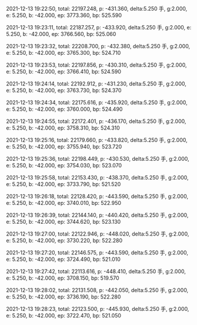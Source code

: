 2021-12-13 19:22:50, total: 22197.248, p: -431.360, delta:5.250 手, g:2.000, e: 5.250, b: -42.000, ep: 3773.360, bp: 525.590

2021-12-13 19:23:11, total: 22187.257, p: -433.920, delta:5.250 手, g:2.000, e: 5.250, b: -42.000, ep: 3766.560, bp: 525.060

2021-12-13 19:23:32, total: 22208.700, p: -432.380, delta:5.250 手, g:2.000, e: 5.250, b: -42.000, ep: 3765.300, bp: 524.710

2021-12-13 19:23:53, total: 22197.856, p: -430.310, delta:5.250 手, g:2.000, e: 5.250, b: -42.000, ep: 3766.410, bp: 524.590

2021-12-13 19:24:14, total: 22192.912, p: -431.230, delta:5.250 手, g:2.000, e: 5.250, b: -42.000, ep: 3763.730, bp: 524.370

2021-12-13 19:24:34, total: 22175.616, p: -435.920, delta:5.250 手, g:2.000, e: 5.250, b: -42.000, ep: 3760.000, bp: 524.490

2021-12-13 19:24:55, total: 22172.401, p: -436.170, delta:5.250 手, g:2.000, e: 5.250, b: -42.000, ep: 3758.310, bp: 524.310

2021-12-13 19:25:16, total: 22179.660, p: -433.820, delta:5.250 手, g:2.000, e: 5.250, b: -42.000, ep: 3755.940, bp: 523.720

2021-12-13 19:25:36, total: 22198.449, p: -430.530, delta:5.250 手, g:2.000, e: 5.250, b: -42.000, ep: 3754.030, bp: 523.070

2021-12-13 19:25:58, total: 22153.430, p: -438.370, delta:5.250 手, g:2.000, e: 5.250, b: -42.000, ep: 3733.790, bp: 521.520

2021-12-13 19:26:18, total: 22128.420, p: -443.590, delta:5.250 手, g:2.000, e: 5.250, b: -42.000, ep: 3740.010, bp: 522.950

2021-12-13 19:26:39, total: 22144.140, p: -440.420, delta:5.250 手, g:2.000, e: 5.250, b: -42.000, ep: 3744.620, bp: 523.130

2021-12-13 19:27:00, total: 22122.946, p: -448.020, delta:5.250 手, g:2.000, e: 5.250, b: -42.000, ep: 3730.220, bp: 522.280

2021-12-13 19:27:20, total: 22146.575, p: -443.590, delta:5.250 手, g:2.000, e: 5.250, b: -42.000, ep: 3724.490, bp: 521.010

2021-12-13 19:27:42, total: 22113.616, p: -448.410, delta:5.250 手, g:2.000, e: 5.250, b: -42.000, ep: 3708.150, bp: 519.570

2021-12-13 19:28:02, total: 22131.508, p: -442.050, delta:5.250 手, g:2.000, e: 5.250, b: -42.000, ep: 3736.190, bp: 522.280

2021-12-13 19:28:23, total: 22123.500, p: -445.930, delta:5.250 手, g:2.000, e: 5.250, b: -42.000, ep: 3722.470, bp: 521.050